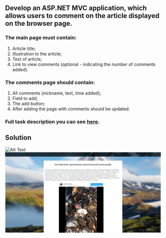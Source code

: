 ## Develop an ASP.NET MVC application, which allows users to comment on the article displayed on the browser page.
### The main page must contain:
1. Article title;
2. Illustration to the article;
3. Text of article;
4. Link to view comments (optional - indicating the number of comments added).
### The comments page should contain:
1. All comments (nickname, text, time added);
2. Field to add;
3. The add button;
4. After adding the page with comments should be updated.
### Full task description you can see [here](ASP_NET_MVC_HW_2.pdf).
## Solution
![Alt Text](background_video.gif)
![Image alt](main_view.png)
